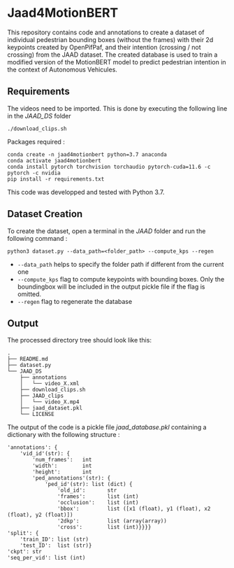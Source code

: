 # Jaad4MotionBERT

This repository contains code and annotations to create a dataset of individual pedestrian bounding boxes (without the frames) with their 2d keypoints created by OpenPifPaf, and their intention (crossing / not crossing) from the JAAD dataset. The created database is used to train a modified version of the MotionBERT model to predict pedestrian intention in the context of Autonomous Vehicules.

## Requirements
The videos need to be imported. This is done by executing the following line in the *JAAD_DS* folder
```
./download_clips.sh
```
Packages required :
```
conda create -n jaad4motionbert python=3.7 anaconda
conda activate jaad4motionbert
conda install pytorch torchvision torchaudio pytorch-cuda=11.6 -c pytorch -c nvidia
pip install -r requirements.txt
```

This code was developped and tested with Python 3.7.

## Dataset Creation

To create the dataset, open a terminal in the *JAAD* folder and run the following command :
```
python3 dataset.py --data_path=<folder_path> --compute_kps --regen
```
- `--data_path` helps to specify the folder path if different from the current one
- `--compute_kps` flag to compute keypoints with bounding boxes. Only the boundingbox will be included in the output pickle file if the flag is omitted.
- `--regen` flag to regenerate the database


## Output

The processed directory tree should look like this:
```
.
├── README.md
├── dataset.py
└── JAAD_DS
    ├── annotations
    │   └── video_X.xml
    ├── download_clips.sh
    ├── JAAD_clips
    │   └── video_X.mp4
    ├── jaad_dataset.pkl
    └── LICENSE
```

The output of the code is a pickle file *jaad_database.pkl* containing a dictionary with the following structure :
```
'annotations': {
    'vid_id'(str): {
        'num_frames':   int
        'width':        int
        'height':       int
        'ped_annotations'(str): {
            'ped_id'(str): list (dict) {
                'old_id':       str
                'frames':       list (int)
                'occlusion':    list (int)
                'bbox':         list ([x1 (float), y1 (float), x2 (float), y2 (float)])
                '2dkp':         list (array(array))
                'cross':        list (int)}}}}
'split': {
    'train_ID': list (str)
    'test_ID':  list (str)}
'ckpt': str
'seq_per_vid': list (int)
```